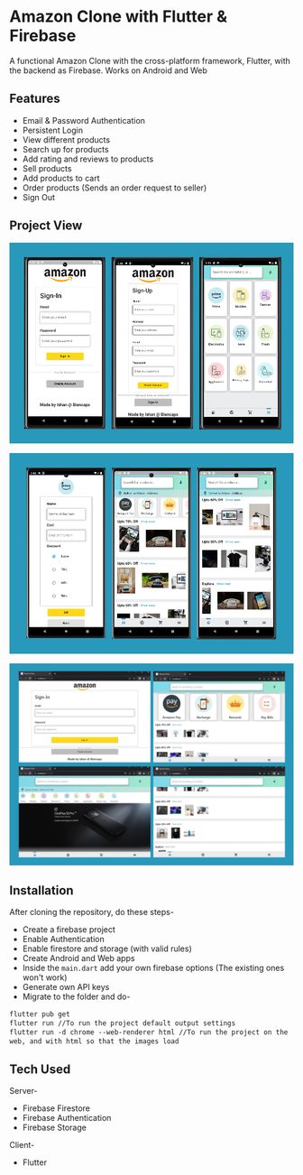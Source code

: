 # Amazon Clone with Flutter & Firebase

A functional Amazon Clone with the cross-platform framework, Flutter, with the backend as Firebase. Works on Android and Web

## Features

- Email & Password Authentication
- Persistent Login
- View different products
- Search up for products
- Add rating and reviews to products
- Sell products
- Add products to cart
- Order products (Sends an order request to seller)
- Sign Out

## Project View

![Amazon Clone Mobile Image](https://github.com/Ishan9100/Flutter_Amazon_Clone/blob/main/Amazon_mobile_UI.png)

![Amazon Clone Mobile Image2](https://github.com/Ishan9100/Flutter_Amazon_Clone/blob/main/Amazon_mobile_UI2.png)

![Amazon Clone Web Image](https://github.com/Ishan9100/Flutter_Amazon_Clone/blob/main/Amazon_web_UI.png)

## Installation

After cloning the repository, do these steps-

- Create a firebase project
- Enable Authentication
- Enable firestore and storage (with valid rules)
- Create Android and Web apps
- Inside the ```main.dart``` add your own firebase options (The existing ones won't work)
- Generate own API keys
- Migrate to the folder and do-
```
flutter pub get
flutter run //To run the project default output settings
flutter run -d chrome --web-renderer html //To run the project on the web, and with html so that the images load
```

## Tech Used

Server-
- Firebase Firestore
- Firebase Authentication
- Firebase Storage

Client-
- Flutter
